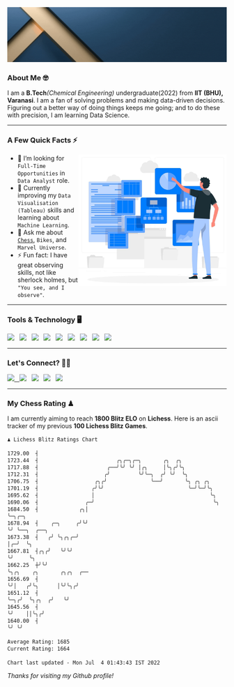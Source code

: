   <img src= "https://github.com/Laxman-Lakhan/Laxman-Lakhan/blob/master/Assets/Header.gif">

### About Me 🤓

I am a **B.Tech**_(Chemical Engineering)_ undergraduate(2022) from **IIT (BHU), Varanasi**. I am a fan of solving problems and making data-driven decisions. Figuring out a better way of doing things keeps me going; and to do these with precision, I am learning Data Science.

---

### A Few Quick Facts ⚡️
<img align="right" alt="Coding" width="340" src="https://github.com/Laxman-Lakhan/Laxman-Lakhan/blob/master/Assets/Data_Vector.jpg">   

- 🤝 I’m looking for `Full-Time Opportunities` in `Data Analyst` role.
- 📖 Currently improving my `Data Visualisation (Tableau)` skills and learning about `Machine Learning`.
- 💬 Ask me about [`Chess`](https://lichess.org/@/YourKingIsInDanger), `Bikes`, and `Marvel Universe`.
- ⚡️ Fun fact: I have great observing skills, not like sherlock holmes, but `"You see, and I observe"`.

---
### Tools & Technology 🖥

<img src="https://img.shields.io/badge/Python-white?logo=Python&logoColor=ColorName&style=ShieldStyle" /> &nbsp;
<img src="https://img.shields.io/badge/MySQL-white?logo=MySQL&logoColor=ColorName&style=ShieldStyle" /> &nbsp;
<img src="https://img.shields.io/badge/Tableau-white?logo=Tableau&logoColor=ColorName&style=ShieldStyle" /> &nbsp;
<img src="https://img.shields.io/badge/Advance Excel-white?logo=Microsoft+Excel&logoColor=196F3D&style=ShieldStyle" /> &nbsp;
<img src="https://img.shields.io/badge/Google Analytics-white?logo=Google+Analytics&logoColor=ColorName&style=ShieldStyle" /> &nbsp;
<img src="https://img.shields.io/badge/Jupyter-white?logo=Jupyter&logoColor=ColorName&style=ShieldStyle" /> &nbsp;
<img src="https://img.shields.io/badge/pandas-white?logo=Pandas&logoColor=000080&style=ShieldStyle" /> &nbsp;
<img src="https://img.shields.io/badge/numpy-white?logo=Numpy&logoColor=85C1E9&style=ShieldStyle" /> &nbsp;
<img src="https://img.shields.io/badge/scikit learn-white?logo=Scikit+Learn&logoColor=ColorName&style=ShieldStyle" /> &nbsp;



---

### Let's Connect? 🫳🏻

<a href="mailto:laxmansingh.lakhan@gmail.com"> <img src="https://img.icons8.com/fluent/48/000000/gmail.png" width="3.5%"/> &nbsp;
[<img src="https://img.icons8.com/color/48/000000/linkedin.png" width="3.5%"/>](https://www.linkedin.com/in/laxman-lakhan/)  &nbsp;
[<img src="https://img.icons8.com/fluent/48/000000/facebook-new.png" width="3.5%"/>](https://www.facebook.com/s.laxmanlakhan/)  &nbsp;
[<img src="https://img.icons8.com/fluent/48/000000/instagram-new.png" width="3.5%"/>](https://www.instagram.com/laxman.lakhan/)  &nbsp;
[<img src="https://img.icons8.com/color/48/000000/twitter.png" width="3.5%"/>](https://twitter.com/laxman__lakhan)  &nbsp;

 ---
  
### My Chess Rating ♟
  
I am currently aiming to reach **1800 Blitz ELO** on **Lichess**. Here is an ascii tracker of my previous **100 Lichess Blitz Games**.

  ```
  ♟︎ 𝙻𝚒𝚌𝚑𝚎𝚜𝚜 𝙱𝚕𝚒𝚝𝚣 𝚁𝚊𝚝𝚒𝚗𝚐𝚜 𝙲𝚑𝚊𝚛𝚝
  
 1729.00  ┤
 1723.44  ┤                         ╭╮╭─╮╭─╮       ╭╮  ╭╮
 1717.88  ┤                      ╭──╯╰╯ ╰╯ │╭╮     │╰╮╭╯╰╮
 1712.31  ┤                     ╭╯         ╰╯╰─╮  ╭╯ ╰╯  ╰╮
 1706.75  ┤                  ╭╮╭╯              ╰──╯       ╰╮ ╭╮ ╭╮
 1701.19  ┤                 ╭╯╰╯                           ╰─╯╰─╯╰╮
 1695.62  ┤                 │                                     ╰╮
 1690.06  ┤               ╭─╯                                      ╰╮
 1684.50  ┤             ╭╮│                                         ╰─╮╭─╮
 1678.94  ┤    ╭─╮     ╭╯╰╯                                           ╰╯ ╰──╮  ╭──╮
 1673.38  ┤   ╭╯ ╰╮╭╮╭─╯                                                    │╭─╯  ╰╮
 1667.81  ┤╭╮╭╯   ╰╯╰╯                                                      ╰╯     ╰╮
 1662.25  ┼╯╰╯                                                                      ╰╮╭╮    ╭╮       ╭╮╭╮  ╭──
 1656.69  ┤                                                                          ╰╯│   ╭╯╰╮      │╰╯╰╮╭╯
 1651.12  ┤                                                                            ╰─╮╭╯  ╰╮╭╮  ╭╯   ╰╯
 1645.56  ┤                                                                              ╰╯    ││╰╮╭╯
 1640.00  ┤                                                                                    ╰╯ ╰╯ 

Average Rating: 1685
Current Rating: 1664

Chart last updated - Mon Jul  4 01:43:43 IST 2022  
  ```
  
  
*Thanks for visiting my Github profile!*

